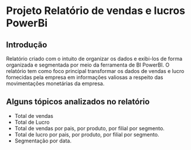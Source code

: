 # Projeto Relatório de vendas e lucros PowerBi

## Introdução

Relatório criado com o intuito de organizar os dados e exibi-los de forma organizada e segmentada por meio da ferramenta de BI PowerBI.
O relatório tem como foco principal transformar os dados de vendas e lucro fornecidas pela empresa em informações valiosas a respeito das movimentações monetárias da empresa.

## Alguns tópicos analizados no relatório

* Total de vendas 
* Total de Lucro
* Total de vendas por pais, por produto, por filial por segmento.
* Total de lucro por pais, por produto, por filial por segmento.
* Segmentação por data. 
